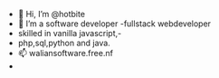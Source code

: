 - 👋 Hi, I’m @hotbite
- 👀 I’m a software developer
-fullstack webdeveloper
- skilled in vanilla javascript,-
- php,sql,python and java.
- 📫 waliansoftware.free.nf
- 


